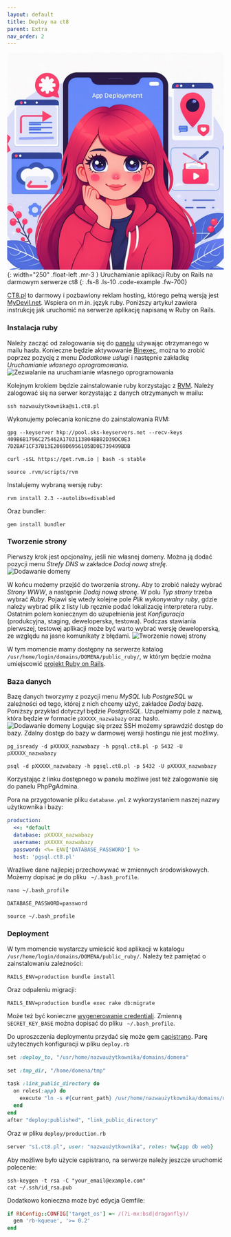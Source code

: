 ```yaml
---
layout: default
title: Deploy na ct8
parent: Extra
nav_order: 2
---
```

![](../../images/intros/ct8.jpg){: width="250" .float-left .mr-3 }
Uruchamianie aplikacji Ruby on Rails na darmowym serwerze ct8
{: .fs-8 .ls-10 .code-example .fw-700}

[CT8.pl](https://www.ct8.pl/) to darmowy i pozbawiony reklam hosting, którego pełną wersją jest [MyDevil.net](https://www.mydevil.net/). Wspiera on m.in. język ruby. Poniższy artykuł zawiera instrukcję jak uruchomić na serwerze aplikację napisaną w Ruby on Rails.

### Instalacja ruby

Należy zacząć od zalogowania się do [panelu](https://panel.ct8.pl/) używając otrzymanego w mailu hasła. Konieczne będzie aktywowanie [Binexec](https://wiki.mydevil.net/Binexec), można to zrobić poprzez pozycję z menu _Dodatkowe usługi_ i następnie zakładkę _Uruchamianie własnego oprogramowania_.
![Zezwalanie na uruchamianie własnego oprogramowania](/assets/ct8/1.png)

Kolejnym krokiem będzie zainstalowanie ruby korzystając z [RVM](https://wiki.mydevil.net/RVM). Należy zalogować się na serwer korzystając z danych otrzymanych w mailu:
```shell
ssh nazwaużytkownika@s1.ct8.pl
```
Wykonujemy polecania koniczne do zainstalowania RVM:
```shell
gpg --keyserver hkp://pool.sks-keyservers.net --recv-keys 409B6B1796C275462A1703113804BB82D39DC0E3 7D2BAF1CF37B13E2069D6956105BD0E739499BDB
```
```shell
curl -sSL https://get.rvm.io | bash -s stable
```
```shell
source .rvm/scripts/rvm
```
Instalujemy wybraną wersję ruby:
```shell
rvm install 2.3 --autolibs=disabled
```
Oraz bundler:
```shell
gem install bundler
```

### Tworzenie strony

Pierwszy krok jest opcjonalny, jeśli nie własnej domeny. Można ją dodać pozycji menu _Strefy DNS_ w zakładce _Dodaj nową strefę_.
![Dodawanie domeny](/assets/ct8/2.png)

W końcu możemy przejść do tworzenia strony. Aby to zrobić należy wybrać _Strony WWW_, a następnie _Dodaj nową stronę_. W polu _Typ strony_ trzeba wybrać _Ruby_. Pojawi się wtedy kolejne pole _Plik wykonywalny ruby_, gdzie należy wybrać plik z listy lub ręcznie podać lokalizację interpretera ruby. Ostatnim polem koniecznym do uzupełnienia jest _Konfiguracja_ (produkcyjna, staging, deweloperska, testowa). Podczas stawiania pierwszej, testowej aplikacji może być warto wybrać wersję deweloperską, ze względu na jasne komunikaty z błędami.
![Tworzenie nowej strony](/assets/ct8/3.png)

W tym momencie mamy dostępny na serwerze katalog `/usr/home/login/domains/DOMENA/public_ruby/`, w którym będzie można umiejscowić [projekt Ruby on Rails](https://wiki.mydevil.net/Ruby_on_Rails).

### Baza danych

Bazę danych tworzymy z pozycji menu _MySQL_ lub _PostgreSQL_ w zależności od tego, której z nich chcemy użyć, zakładce _Dodaj bazę_. Poniższy przykład dotyczył będzie _PostgreSQL_. Uzupełniamy pole z nazwą, która będzie w formacie `pXXXXX_nazwabazy` oraz hasło.
![Dodawanie domeny](/assets/ct8/4.png)
Logując się przez SSH możemy sprawdzić dostęp do bazy. Zdalny dostęp do bazy w darmowej wersji hostingu nie jest możliwy.
```shell
pg_isready -d pXXXXX_nazwabazy -h pgsql.ct8.pl -p 5432 -U pXXXXX_nazwabazy
```
```shell
psql -d pXXXXX_nazwabazy -h pgsql.ct8.pl -p 5432 -U pXXXXX_nazwabazy
```
Korzystając z linku dostępnego w panelu możliwe jest też zalogowanie się do panelu PhpPgAdmina.

Pora na przygotowanie pliku `database.yml` z wykorzystaniem naszej nazwy użytkownika i bazy:
```yaml
production:
  <<: *default
  database: pXXXXX_nazwabazy
  username: pXXXXX_nazwabazy
  password: <%= ENV['DATABASE_PASSWORD'] %>
  host: 'pgsql.ct8.pl'
```

Wrażliwe dane najlepiej przechowywać w zmiennych środowiskowych. Możemy dopisać je do pliku ` ~/.bash_profile`.
```shell
nano ~/.bash_profile
```
```shell
DATABASE_PASSWORD=password
```
```shell
source ~/.bash_profile
```

### Deployment

W tym momencie wystarczy umieścić kod aplikacji w katalogu `/usr/home/login/domains/DOMENA/public_ruby/`. Należy też pamiętać o zainstalowaniu zależności:
```shell
RAILS_ENV=production bundle install
```
Oraz odpaleniu migracji:
```shell
RAILS_ENV=production bundle exec rake db:migrate
```
Może też być konieczne [wygenerowanie credentiali](https://guides.rubyonrails.org/security.html#custom-credentials). Zmienną `SECRET_KEY_BASE` można dopisać do pliku ` ~/.bash_profile`.

Do uproszczenia deploymentu przydać się może gem [capistrano](https://github.com/capistrano/capistrano).
Parę użytecznych konfiguracji w pliku `deploy.rb`
```ruby
set :deploy_to, "/usr/home/nazwaużytkownika/domains/domena"
```
```ruby
set :tmp_dir, "/home/domena/tmp"
```
```ruby
task :link_public_directory do
  on roles(:app) do
    execute "ln -s #{current_path} /usr/home/nazwaużytkownika/domains/domena/public_ruby"
  end
end
after "deploy:published", "link_public_directory"
```
Oraz w pliku `deploy/production.rb`
```ruby
server "s1.ct8.pl", user: "nazwaużytkownika", roles: %w{app db web}
```
Aby możliwe było użycie capistrano, na serwerze należy jeszcze uruchomić polecenie:
```shell
ssh-keygen -t rsa -C "your_email@example.com"
cat ~/.ssh/id_rsa.pub
```

Dodatkowo konieczna może być edycja Gemfile:
```ruby
if RbConfig::CONFIG['target_os'] =~ /(?i-mx:bsd|dragonfly)/
  gem 'rb-kqueue', '>= 0.2'
end
```